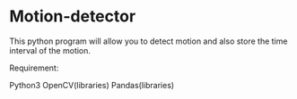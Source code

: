 # Motion-detector

This python program will allow you to detect motion and also store the time interval of the motion.

Requirement:

Python3
OpenCV(libraries)
Pandas(libraries)
